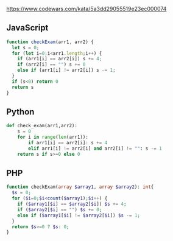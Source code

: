 https://www.codewars.com/kata/5a3dd29055519e23ec000074

## JavaScript
```js
function checkExam(arr1, arr2) {
  let s = 0;
  for (let i=0;i<arr1.length;i++) {
    if (arr1[i] == arr2[i]) s += 4;
    if (arr2[i] == "") s += 0
    else if (arr1[i] != arr2[i]) s -= 1;
  }
  if (s<0) return 0
  return s
}
```

## Python
```python
def check_exam(arr1,arr2):
    s = 0
    for i in range(len(arr1)):
        if arr1[i] == arr2[i]: s += 4
        elif arr1[i] != arr2[i] and arr2[i] != "": s -= 1
    return s if s>=0 else 0
```

## PHP
```php
function checkExam(array $array1, array $array2): int{
  $s = 0;
  for ($i=0;$i<count($array1);$i++) {
    if ($array1[$i] == $array2[$i]) $s += 4;
    if ($array2[$i] == "") $s += 0;
    else if ($array1[$i] != $array2[$i]) $s -= 1;
  }
  return $s>=0 ? $s: 0;
}
```
